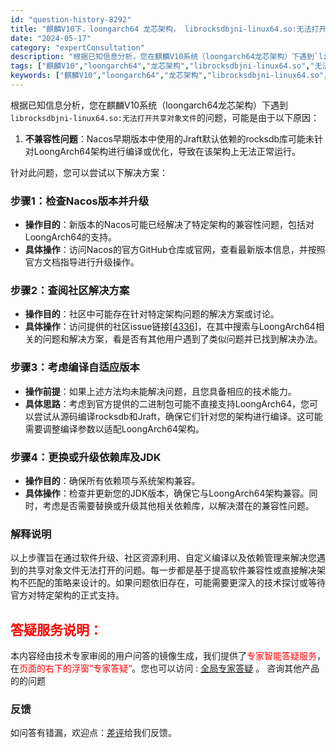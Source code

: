 ```yaml
---
id: "question-history-8292"
title: "麒麟V10下，loongarch64 龙芯架构， librocksdbjni-linux64.so:无法打开共享对象文件 nacos-opensource"
date: "2024-05-17"
category: "expertConsultation"
description: "根据已知信息分析，您在麒麟V10系统（loongarch64龙芯架构）下遇到`librocksdbjni-linux64.so:无法打开共享对象文件`的问题，可能是由于以下原因：1. **不兼容性问题**：Nacos早期版本中使用的Jraft默认依赖的rocksdb库可能未针对LoongArch64"
tags: ["麒麟V10","loongarch64","龙芯架构","librocksdbjni-linux64.so","无法打开共享对象文件"]
keywords: ["麒麟V10","loongarch64","龙芯架构","librocksdbjni-linux64.so","无法打开共享对象文件"]
---
```


根据已知信息分析，您在麒麟V10系统（loongarch64龙芯架构）下遇到`librocksdbjni-linux64.so:无法打开共享对象文件`的问题，可能是由于以下原因：

1. **不兼容性问题**：Nacos早期版本中使用的Jraft默认依赖的rocksdb库可能未针对LoongArch64架构进行编译或优化，导致在该架构上无法正常运行。

针对此问题，您可以尝试以下解决方案：

### 步骤1：检查Nacos版本并升级
- **操作目的**：新版本的Nacos可能已经解决了特定架构的兼容性问题，包括对LoongArch64的支持。
- **具体操作**：访问Nacos的官方GitHub仓库或官网，查看最新版本信息，并按照官方文档指导进行升级操作。

### 步骤2：查阅社区解决方案
- **操作目的**：社区中可能存在针对特定架构问题的解决方案或讨论。
- **具体操作**：访问提供的社区issue链接[[4336](https://github.com/alibaba/nacos/issues/4336)]，在其中搜索与LoongArch64相关的问题和解决方案，看是否有其他用户遇到了类似问题并已找到解决办法。

### 步骤3：考虑编译自适应版本
- **操作前提**：如果上述方法均未能解决问题，且您具备相应的技术能力。
- **具体思路**：考虑到官方提供的二进制包可能不直接支持LoongArch64，您可以尝试从源码编译rocksdb和Jraft，确保它们针对您的架构进行编译。这可能需要调整编译参数以适配LoongArch64架构。

### 步骤4：更换或升级依赖库及JDK
- **操作目的**：确保所有依赖项与系统架构兼容。
- **具体操作**：检查并更新您的JDK版本，确保它与LoongArch64架构兼容。同时，考虑是否需要替换或升级其他相关依赖库，以解决潜在的兼容性问题。

### 解释说明
以上步骤旨在通过软件升级、社区资源利用、自定义编译以及依赖管理来解决您遇到的共享对象文件无法打开的问题。每一步都是基于提高软件兼容性或直接解决架构不匹配的策略来设计的。如果问题依旧存在，可能需要更深入的技术探讨或等待官方对特定架构的正式支持。
## <font color="#FF0000">答疑服务说明：</font> 

本内容经由技术专家审阅的用户问答的镜像生成，我们提供了<font color="#FF0000">专家智能答疑服务</font>，在<font color="#FF0000">页面的右下的浮窗”专家答疑“</font>。您也可以访问 : [全局专家答疑](https://opensource.alibaba.com/chatBot) 。 咨询其他产品的的问题

### 反馈
如问答有错漏，欢迎点：[差评](https://ai.nacos.io/user/feedbackByEnhancerGradePOJOID?enhancerGradePOJOId=13631)给我们反馈。
